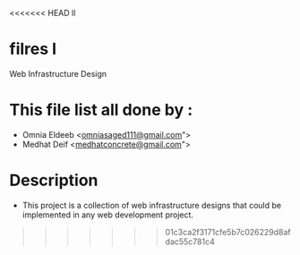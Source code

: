 <<<<<<< HEAD
ll


filres
l
=======
Web Infrastructure Design
# This file list all done by :
- Omnia Eldeeb <omniasaged111@gmail.com">
- Medhat Deif  <medhatconcrete@gmail.com">  

# Description
- This project is a collection of web infrastructure designs that could be implemented in any web development project.
>>>>>>> 01c3ca2f3171cfe5b7c026229d8afdac55c781c4
